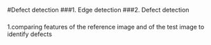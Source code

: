 #Defect detection
###1. Edge detection
###2. Defect detection
###
1.comparing features of the reference image and of the test image to identify defects
